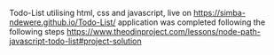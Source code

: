 Todo-List utilising html, css and javascript, live on https://simba-ndewere.github.io/Todo-List/ application was completed following the following steps https://www.theodinproject.com/lessons/node-path-javascript-todo-list#project-solution
